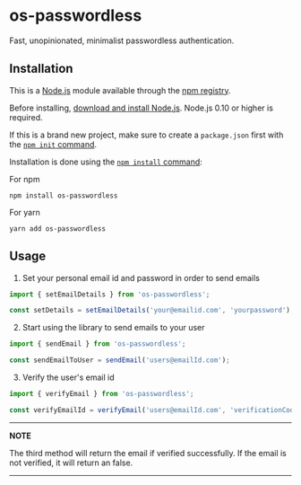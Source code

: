 # os-passwordless

Fast, unopinionated, minimalist passwordless authentication.

## Installation

This is a [Node.js](https://nodejs.org/en/) module available through the
[npm registry](https://www.npmjs.com/).

Before installing, [download and install Node.js](https://nodejs.org/en/download/).
Node.js 0.10 or higher is required.

If this is a brand new project, make sure to create a `package.json` first with
the [`npm init` command](https://docs.npmjs.com/creating-a-package-json-file).

Installation is done using the
[`npm install` command](https://docs.npmjs.com/getting-started/installing-npm-packages-locally):

For npm

```console
npm install os-passwordless
```

For yarn

```console
yarn add os-passwordless
```

## Usage

1. Set your personal email id and password in order to send emails

```javascript
import { setEmailDetails } from 'os-passwordless';

const setDetails = setEmailDetails('your@emailid.com', 'yourpassword');
```

2. Start using the library to send emails to your user

```javascript
import { sendEmail } from 'os-passwordless';

const sendEmailToUser = sendEmail('users@emailId.com');
```

3. Verify the user's email id

```javascript
import { verifyEmail } from 'os-passwordless';

const verifyEmailId = verifyEmail('users@emailId.com', 'verificationCode/OTP');
```

---

**NOTE**

The third method will return the email if verified successfully. If the email
is not verified, it will return an false.

---
